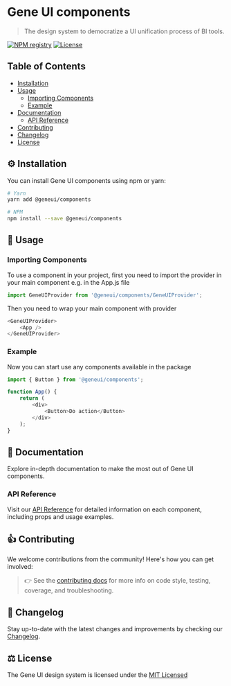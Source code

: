 # Gene UI components

> The design system to democratize a UI unification process of BI tools.

[![NPM registry](https://img.shields.io/npm/v/@geneui/components?style=for-the-badge&color=red)](https://www.npmjs.com/package/@geneui/components)
[![License](https://img.shields.io/badge/license-mit-green.svg?style=for-the-badge)](https://github.com/softconstruct/gene-ui-components/blob/main/LICENSE)

## Table of Contents

-   [Installation](#-installation)
-   [Usage](#-usage)
    -   [Importing Components](#importing-components)
    -   [Example](#example)
-   [Documentation](#-documentation)
    -   [API Reference](#api-reference)
-   [Contributing](#-contributing)
-   [Changelog](#-changelog)
-   [License](#%EF%B8%8F-license)

## ⚙️ Installation

You can install Gene UI components using npm or yarn:

```bash
# Yarn
yarn add @geneui/components

# NPM
npm install --save @geneui/components
```

## 👀 Usage

### Importing Components

To use a component in your project, first you need to import the provider in your main component e.g. in the App.js file

```js
import GeneUIProvider from '@geneui/components/GeneUIProvider';
```

Then you need to wrap your main component with provider

```js
<GeneUIProvider>
    <App />
</GeneUIProvider>
```

### Example

Now you can start use any components available in the package

```js
import { Button } from '@geneui/components';

function App() {
    return (
        <div>
            <Button>Do action</Button>
        </div>
    );
}
```

## 📝 Documentation

Explore in-depth documentation to make the most out of Gene UI components.

### API Reference

Visit our [API Reference](https://geneui.softconstruct.com/) for detailed information on each component, including props
and usage examples.

## 👍 Contributing

We welcome contributions from the community! Here's how you can get involved:

> 👉 See the [contributing docs](https://github.com/softconstruct/gene-ui-components/blob/main/CONTRIBUTING.md) for more
> info on code style, testing, coverage, and troubleshooting.

## 📜 Changelog

Stay up-to-date with the latest changes and improvements by checking our
[Changelog](https://github.com/softconstruct/gene-ui-components/blob/main/CHANGELOG.md).

## ⚖️ License

The Gene UI design system is licensed under the
[MIT Licensed](https://github.com/softconstruct/gene-ui-components/blob/main/LICENSE)
